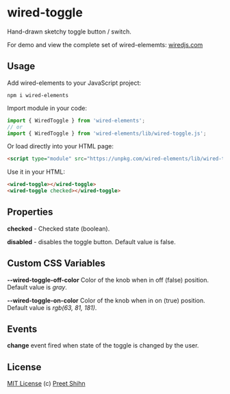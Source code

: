 # wired-toggle
Hand-drawn sketchy toggle button / switch.

For demo and view the complete set of wired-elememts: [wiredjs.com](http://wiredjs.com/)

## Usage

Add wired-elements to your JavaScript project:
```
npm i wired-elements
```

Import module in your code:

```javascript
import { WiredToggle } from 'wired-elements';
// or
import { WiredToggle } from 'wired-elements/lib/wired-toggle.js';
```

Or load directly into your HTML page:
```html
<script type="module" src="https://unpkg.com/wired-elements/lib/wired-toggle.js"></script>
```

Use it in your HTML:
```html
<wired-toggle></wired-toggle>
<wired-toggle checked></wired-toggle>
```

## Properties

**checked** - Checked state (boolean). 

**disabled** - disables the toggle button. Default value is false. 

## Custom CSS Variables

**--wired-toggle-off-color** Color of the knob when in off (false) position. Default value is *gray*.

**--wired-toggle-on-color** Color of the knob when in on (true) position. Default value is *rgb(63, 81, 181)*.

## Events
**change** event fired when state of the toggle is changed by the user.

## License
[MIT License](https://github.com/rough-stuff/wired-elements/blob/master/LICENSE) (c) [Preet Shihn](https://twitter.com/preetster)
